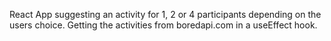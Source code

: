 React App suggesting an activity for 1, 2 or 4 participants depending on the users choice. Getting the activities from boredapi.com in a useEffect hook. 